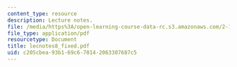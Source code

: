 ```yaml
---
content_type: resource
description: Lecture notes.
file: /media/https%3A/open-learning-course-data-rc.s3.amazonaws.com/2-158j-computational-geometry-spring-2003/c205cbea93b169c670142063307687c5_lecnotes8_fixed.pdf
file_type: application/pdf
resourcetype: Document
title: lecnotes8_fixed.pdf
uid: c205cbea-93b1-69c6-7014-2063307687c5
---
```

